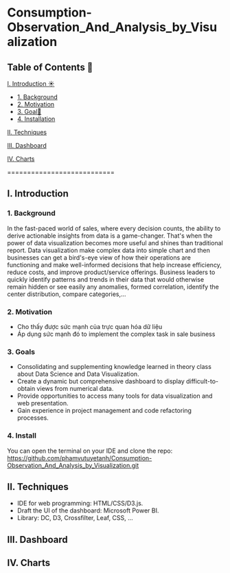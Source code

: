 

# Consumption-Observation_And_Analysis_by_Visualization
## Table of Contents 📑

[I. Introduction ☀️](#Intro)
- [1. Background](#background)
- [2. Motivation](#motivation)
- [3. Goal🎯](#goal)
- [4. Installation ](#install)
  
[II. Techniques](#Techniques)

[III. Dashboard](#Dashboard)

[IV. Charts](#Charts)

===========================

<a name="Intro"></a>
## I. Introduction
<a name="background"></a>
### 1. Background
In the fast-paced world of sales, where every decision counts, the ability to derive actionable insights from data is a game-changer.
That's when the power of data visualization becomes more useful and shines than traditional report. Data visualization make complex data into simple chart and then  businesses can get a bird's-eye view of how their operations are functioning and make well-informed decisions that help increase efficiency, reduce costs, and improve product/service offerings. Business leaders to quickly identify patterns and trends in their data that would otherwise remain hidden or see easily any anomalies, formed correlation, identify the center distribution, compare categories,...

<a name="motivation"></a>
### 2. Motivation
<ul>
<li>		Cho thấy được sức mạnh của trực quan hóa dữ liệu </li>
<li>		Áp dụng sức mạnh đó to implement the complex task in sale business </li>
</ul>

<a name="goal"></a>
### 3. Goals
<ul>
<li>		Consolidating and supplementing knowledge learned in theory class about Data Science and Data Visualization. </li>
<li>		Create a dynamic but comprehensive dashboard to display difficult-to-obtain views from numerical data. </li>
<li>    Provide opportunities to access many tools for data visualization and web presentation. </li>
<li>    Gain experience in project management and code refactoring processes. </li>
</ul>

<a name="install"></a>
### 4. Install
You can open the terminal on your IDE and clone the repo: 
https://github.com/phamvutuyetanh/Consumption-Observation_And_Analysis_by_Visualization.git

<a name="Techniques"></a>
## II. Techniques
<ul>
<li>	IDE for web programming: HTML/CSS/D3.js.</li>
<li>	Draft the UI of the dashboard: Microsoft Power BI.</li>
<li>  Library: DC, D3, Crossfilter, Leaf, CSS, ...</li>
</ul>

<a name="Dashboard"></a>
## III. Dashboard

<a name="Charts"></a>
## IV. Charts






